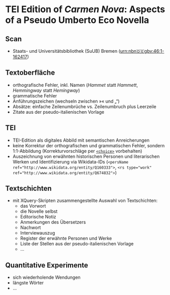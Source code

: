 # TEI Edition of *Carmen Nova*: Aspects of a Pseudo Umberto Eco Novella

## Scan
- Staats- und Universitätsbibliothek (SuUB) Bremen ([urn:nbn:de:gbv:46:1-162417](https://nbn-resolving.org/urn:nbn:de:gbv:46:1-162417))

## Textoberfläche
- orthografische Fehler, inkl. Namen (*Hammet* statt *Hammett*, *Hemmingway* statt *Hemingway*)
- grammatische Fehler
- Anführungszeichen (wechseln zwischen »« und „“)
- Absätze: einfache Zeilenumbrüche vs. Zeilenumbruch plus Leerzeile
- Zitate aus der pseudo-italienischen Vorlage

## TEI
- TEI-Edition als digitales Abbild mit semantischen Anreicherungen
- keine Korrektur der orthografischen und grammatischen Fehler, sondern 1:1-Abbildung (Korrekturvorschläge per [```<choice>```](https://tei-c.org/release/doc/tei-p5-doc/en/html/ref-choice.html) vorbehalten)
- Auszeichnung von erwähnten historischen Personen und literarischen Werken und Identifizierung via Wikidata-IDs (```<persName ref="http://www.wikidata.org/entity/Q160333">```, ```<rs type="work" ref="http://www.wikidata.org/entity/Q674832">```)

## Textschichten
- mit XQuery-Skripten zusammengestellte Auswahl von Textschichten:
  - das Vorwort
  - die Novelle selbst
  - Editorische Notiz
  - Anmerkungen des Übersetzers
  - Nachwort
  - Interviewauszug
  - Register der erwähnte Personen und Werke
  - Liste der Stellen aus der pseudo-italienischen Vorlage
  - …

## Quantitative Experimente
- sich wiederholende Wendungen
- längste Wörter
- …
